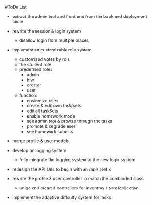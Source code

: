 #ToDo List

- extract the admin tool and front end from the back end deployment circle

- rewrite the session & login system
    - disallow login from multiple places

- implement an customizable role system
    - customized votes by role
    - the student role
    - predefined roles
        - admin
        - hiwi
        - creator
        - user
    - function:
        - customize roles
        - create & edit own task/sets
        - edit all taskSets
        - enable homework mode
        - see admin tool & browse through the tasks
        - promote & degrade user
        - see homework submits

- merge profile & user models

- develop an logging system 
    - fully integrate the logging system to the new login system

- redesign the API Urls to begin with an /api/ prefix

- rewrite the profile & user controller to match the combinded class
    - uniqe and cleared controllers for inventroy / scrollcollection

- implement the adaptive diffculty system for tasks
